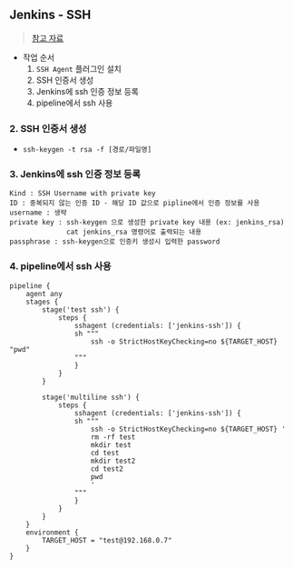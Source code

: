 ## Jenkins - SSH 
> [참고 자료](https://royleej9.tistory.com/m/entry/Jenkins-SSH-%EC%82%AC%EC%9A%A9-pipeline-SSH-Agent)
- 작업 순서
  1. `SSH Agent` 플러그인 설치
  2. SSH 인증서 생성
  3. Jenkins에 ssh 인증 정보 등록
  4. pipeline에서 ssh 사용

### 2. SSH 인증서 생성
- `ssh-keygen -t rsa -f [경로/파일명]`

### 3. Jenkins에 ssh 인증 정보 등록
```
Kind : SSH Username with private key
ID : 중복되지 않는 인증 ID - 해당 ID 값으로 pipline에서 인증 정보를 사용
username : 생략
private key : ssh-keygen 으로 생성한 private key 내용 (ex: jenkins_rsa)  
              cat jenkins_rsa 명령어로 출력되는 내용
passphrase : ssh-keygen으로 인증키 생성시 입력한 password
```

### 4. pipeline에서 ssh 사용
```
pipeline {
    agent any
    stages {
        stage('test ssh') {
            steps {        
                sshagent (credentials: ['jenkins-ssh']) {
                sh """
                    ssh -o StrictHostKeyChecking=no ${TARGET_HOST} "pwd"
                """
                }
            }
        }

        stage('multiline ssh') {
            steps {        
                sshagent (credentials: ['jenkins-ssh']) {
                sh """
                    ssh -o StrictHostKeyChecking=no ${TARGET_HOST} '
                    rm -rf test
                    mkdir test
                    cd test
                    mkdir test2
                    cd test2
                    pwd
                    '
                """
                }
            }
        }
    }
    environment {
        TARGET_HOST = "test@192.168.0.7"
    }
}
```
